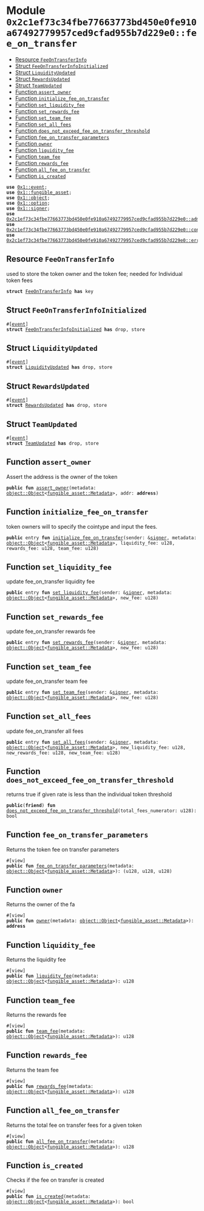 
<a id="0x2c1ef73c34fbe77663773bd450e0fe910a67492779957ced9cfad955b7d229e0_fee_on_transfer"></a>

# Module `0x2c1ef73c34fbe77663773bd450e0fe910a67492779957ced9cfad955b7d229e0::fee_on_transfer`



-  [Resource `FeeOnTransferInfo`](#0x2c1ef73c34fbe77663773bd450e0fe910a67492779957ced9cfad955b7d229e0_fee_on_transfer_FeeOnTransferInfo)
-  [Struct `FeeOnTransferInfoInitialized`](#0x2c1ef73c34fbe77663773bd450e0fe910a67492779957ced9cfad955b7d229e0_fee_on_transfer_FeeOnTransferInfoInitialized)
-  [Struct `LiquidityUpdated`](#0x2c1ef73c34fbe77663773bd450e0fe910a67492779957ced9cfad955b7d229e0_fee_on_transfer_LiquidityUpdated)
-  [Struct `RewardsUpdated`](#0x2c1ef73c34fbe77663773bd450e0fe910a67492779957ced9cfad955b7d229e0_fee_on_transfer_RewardsUpdated)
-  [Struct `TeamUpdated`](#0x2c1ef73c34fbe77663773bd450e0fe910a67492779957ced9cfad955b7d229e0_fee_on_transfer_TeamUpdated)
-  [Function `assert_owner`](#0x2c1ef73c34fbe77663773bd450e0fe910a67492779957ced9cfad955b7d229e0_fee_on_transfer_assert_owner)
-  [Function `initialize_fee_on_transfer`](#0x2c1ef73c34fbe77663773bd450e0fe910a67492779957ced9cfad955b7d229e0_fee_on_transfer_initialize_fee_on_transfer)
-  [Function `set_liquidity_fee`](#0x2c1ef73c34fbe77663773bd450e0fe910a67492779957ced9cfad955b7d229e0_fee_on_transfer_set_liquidity_fee)
-  [Function `set_rewards_fee`](#0x2c1ef73c34fbe77663773bd450e0fe910a67492779957ced9cfad955b7d229e0_fee_on_transfer_set_rewards_fee)
-  [Function `set_team_fee`](#0x2c1ef73c34fbe77663773bd450e0fe910a67492779957ced9cfad955b7d229e0_fee_on_transfer_set_team_fee)
-  [Function `set_all_fees`](#0x2c1ef73c34fbe77663773bd450e0fe910a67492779957ced9cfad955b7d229e0_fee_on_transfer_set_all_fees)
-  [Function `does_not_exceed_fee_on_transfer_threshold`](#0x2c1ef73c34fbe77663773bd450e0fe910a67492779957ced9cfad955b7d229e0_fee_on_transfer_does_not_exceed_fee_on_transfer_threshold)
-  [Function `fee_on_transfer_parameters`](#0x2c1ef73c34fbe77663773bd450e0fe910a67492779957ced9cfad955b7d229e0_fee_on_transfer_fee_on_transfer_parameters)
-  [Function `owner`](#0x2c1ef73c34fbe77663773bd450e0fe910a67492779957ced9cfad955b7d229e0_fee_on_transfer_owner)
-  [Function `liquidity_fee`](#0x2c1ef73c34fbe77663773bd450e0fe910a67492779957ced9cfad955b7d229e0_fee_on_transfer_liquidity_fee)
-  [Function `team_fee`](#0x2c1ef73c34fbe77663773bd450e0fe910a67492779957ced9cfad955b7d229e0_fee_on_transfer_team_fee)
-  [Function `rewards_fee`](#0x2c1ef73c34fbe77663773bd450e0fe910a67492779957ced9cfad955b7d229e0_fee_on_transfer_rewards_fee)
-  [Function `all_fee_on_transfer`](#0x2c1ef73c34fbe77663773bd450e0fe910a67492779957ced9cfad955b7d229e0_fee_on_transfer_all_fee_on_transfer)
-  [Function `is_created`](#0x2c1ef73c34fbe77663773bd450e0fe910a67492779957ced9cfad955b7d229e0_fee_on_transfer_is_created)


<pre><code><b>use</b> <a href="">0x1::event</a>;
<b>use</b> <a href="">0x1::fungible_asset</a>;
<b>use</b> <a href="">0x1::object</a>;
<b>use</b> <a href="">0x1::option</a>;
<b>use</b> <a href="">0x1::signer</a>;
<b>use</b> <a href="admin.md#0x2c1ef73c34fbe77663773bd450e0fe910a67492779957ced9cfad955b7d229e0_admin">0x2c1ef73c34fbe77663773bd450e0fe910a67492779957ced9cfad955b7d229e0::admin</a>;
<b>use</b> <a href="constants.md#0x2c1ef73c34fbe77663773bd450e0fe910a67492779957ced9cfad955b7d229e0_constants">0x2c1ef73c34fbe77663773bd450e0fe910a67492779957ced9cfad955b7d229e0::constants</a>;
<b>use</b> <a href="errors.md#0x2c1ef73c34fbe77663773bd450e0fe910a67492779957ced9cfad955b7d229e0_errors">0x2c1ef73c34fbe77663773bd450e0fe910a67492779957ced9cfad955b7d229e0::errors</a>;
</code></pre>



<a id="0x2c1ef73c34fbe77663773bd450e0fe910a67492779957ced9cfad955b7d229e0_fee_on_transfer_FeeOnTransferInfo"></a>

## Resource `FeeOnTransferInfo`

used to store the token owner and the token fee; needed for Individual token fees


<pre><code><b>struct</b> <a href="fee_on_transfer.md#0x2c1ef73c34fbe77663773bd450e0fe910a67492779957ced9cfad955b7d229e0_fee_on_transfer_FeeOnTransferInfo">FeeOnTransferInfo</a> <b>has</b> key
</code></pre>



<a id="0x2c1ef73c34fbe77663773bd450e0fe910a67492779957ced9cfad955b7d229e0_fee_on_transfer_FeeOnTransferInfoInitialized"></a>

## Struct `FeeOnTransferInfoInitialized`



<pre><code>#[<a href="">event</a>]
<b>struct</b> <a href="fee_on_transfer.md#0x2c1ef73c34fbe77663773bd450e0fe910a67492779957ced9cfad955b7d229e0_fee_on_transfer_FeeOnTransferInfoInitialized">FeeOnTransferInfoInitialized</a> <b>has</b> drop, store
</code></pre>



<a id="0x2c1ef73c34fbe77663773bd450e0fe910a67492779957ced9cfad955b7d229e0_fee_on_transfer_LiquidityUpdated"></a>

## Struct `LiquidityUpdated`



<pre><code>#[<a href="">event</a>]
<b>struct</b> <a href="fee_on_transfer.md#0x2c1ef73c34fbe77663773bd450e0fe910a67492779957ced9cfad955b7d229e0_fee_on_transfer_LiquidityUpdated">LiquidityUpdated</a> <b>has</b> drop, store
</code></pre>



<a id="0x2c1ef73c34fbe77663773bd450e0fe910a67492779957ced9cfad955b7d229e0_fee_on_transfer_RewardsUpdated"></a>

## Struct `RewardsUpdated`



<pre><code>#[<a href="">event</a>]
<b>struct</b> <a href="fee_on_transfer.md#0x2c1ef73c34fbe77663773bd450e0fe910a67492779957ced9cfad955b7d229e0_fee_on_transfer_RewardsUpdated">RewardsUpdated</a> <b>has</b> drop, store
</code></pre>



<a id="0x2c1ef73c34fbe77663773bd450e0fe910a67492779957ced9cfad955b7d229e0_fee_on_transfer_TeamUpdated"></a>

## Struct `TeamUpdated`



<pre><code>#[<a href="">event</a>]
<b>struct</b> <a href="fee_on_transfer.md#0x2c1ef73c34fbe77663773bd450e0fe910a67492779957ced9cfad955b7d229e0_fee_on_transfer_TeamUpdated">TeamUpdated</a> <b>has</b> drop, store
</code></pre>



<a id="0x2c1ef73c34fbe77663773bd450e0fe910a67492779957ced9cfad955b7d229e0_fee_on_transfer_assert_owner"></a>

## Function `assert_owner`

Assert the address is the owner of the token


<pre><code><b>public</b> <b>fun</b> <a href="fee_on_transfer.md#0x2c1ef73c34fbe77663773bd450e0fe910a67492779957ced9cfad955b7d229e0_fee_on_transfer_assert_owner">assert_owner</a>(metadata: <a href="_Object">object::Object</a>&lt;<a href="_Metadata">fungible_asset::Metadata</a>&gt;, addr: <b>address</b>)
</code></pre>



<a id="0x2c1ef73c34fbe77663773bd450e0fe910a67492779957ced9cfad955b7d229e0_fee_on_transfer_initialize_fee_on_transfer"></a>

## Function `initialize_fee_on_transfer`

token owners will to specify the cointype and input the fees.


<pre><code><b>public</b> entry <b>fun</b> <a href="fee_on_transfer.md#0x2c1ef73c34fbe77663773bd450e0fe910a67492779957ced9cfad955b7d229e0_fee_on_transfer_initialize_fee_on_transfer">initialize_fee_on_transfer</a>(sender: &<a href="">signer</a>, metadata: <a href="_Object">object::Object</a>&lt;<a href="_Metadata">fungible_asset::Metadata</a>&gt;, liquidity_fee: u128, rewards_fee: u128, team_fee: u128)
</code></pre>



<a id="0x2c1ef73c34fbe77663773bd450e0fe910a67492779957ced9cfad955b7d229e0_fee_on_transfer_set_liquidity_fee"></a>

## Function `set_liquidity_fee`

update fee_on_transfer liquidity fee


<pre><code><b>public</b> entry <b>fun</b> <a href="fee_on_transfer.md#0x2c1ef73c34fbe77663773bd450e0fe910a67492779957ced9cfad955b7d229e0_fee_on_transfer_set_liquidity_fee">set_liquidity_fee</a>(sender: &<a href="">signer</a>, metadata: <a href="_Object">object::Object</a>&lt;<a href="_Metadata">fungible_asset::Metadata</a>&gt;, new_fee: u128)
</code></pre>



<a id="0x2c1ef73c34fbe77663773bd450e0fe910a67492779957ced9cfad955b7d229e0_fee_on_transfer_set_rewards_fee"></a>

## Function `set_rewards_fee`

update fee_on_transfer rewards fee


<pre><code><b>public</b> entry <b>fun</b> <a href="fee_on_transfer.md#0x2c1ef73c34fbe77663773bd450e0fe910a67492779957ced9cfad955b7d229e0_fee_on_transfer_set_rewards_fee">set_rewards_fee</a>(sender: &<a href="">signer</a>, metadata: <a href="_Object">object::Object</a>&lt;<a href="_Metadata">fungible_asset::Metadata</a>&gt;, new_fee: u128)
</code></pre>



<a id="0x2c1ef73c34fbe77663773bd450e0fe910a67492779957ced9cfad955b7d229e0_fee_on_transfer_set_team_fee"></a>

## Function `set_team_fee`

update fee_on_transfer team fee


<pre><code><b>public</b> entry <b>fun</b> <a href="fee_on_transfer.md#0x2c1ef73c34fbe77663773bd450e0fe910a67492779957ced9cfad955b7d229e0_fee_on_transfer_set_team_fee">set_team_fee</a>(sender: &<a href="">signer</a>, metadata: <a href="_Object">object::Object</a>&lt;<a href="_Metadata">fungible_asset::Metadata</a>&gt;, new_fee: u128)
</code></pre>



<a id="0x2c1ef73c34fbe77663773bd450e0fe910a67492779957ced9cfad955b7d229e0_fee_on_transfer_set_all_fees"></a>

## Function `set_all_fees`

update fee_on_transfer all fees


<pre><code><b>public</b> entry <b>fun</b> <a href="fee_on_transfer.md#0x2c1ef73c34fbe77663773bd450e0fe910a67492779957ced9cfad955b7d229e0_fee_on_transfer_set_all_fees">set_all_fees</a>(sender: &<a href="">signer</a>, metadata: <a href="_Object">object::Object</a>&lt;<a href="_Metadata">fungible_asset::Metadata</a>&gt;, new_liquidity_fee: u128, new_rewards_fee: u128, new_team_fee: u128)
</code></pre>



<a id="0x2c1ef73c34fbe77663773bd450e0fe910a67492779957ced9cfad955b7d229e0_fee_on_transfer_does_not_exceed_fee_on_transfer_threshold"></a>

## Function `does_not_exceed_fee_on_transfer_threshold`

returns true if given rate is less than the individual token threshold


<pre><code><b>public</b>(<b>friend</b>) <b>fun</b> <a href="fee_on_transfer.md#0x2c1ef73c34fbe77663773bd450e0fe910a67492779957ced9cfad955b7d229e0_fee_on_transfer_does_not_exceed_fee_on_transfer_threshold">does_not_exceed_fee_on_transfer_threshold</a>(total_fees_numerator: u128): bool
</code></pre>



<a id="0x2c1ef73c34fbe77663773bd450e0fe910a67492779957ced9cfad955b7d229e0_fee_on_transfer_fee_on_transfer_parameters"></a>

## Function `fee_on_transfer_parameters`

Returns the token fee on transfer parameters


<pre><code>#[view]
<b>public</b> <b>fun</b> <a href="fee_on_transfer.md#0x2c1ef73c34fbe77663773bd450e0fe910a67492779957ced9cfad955b7d229e0_fee_on_transfer_fee_on_transfer_parameters">fee_on_transfer_parameters</a>(metadata: <a href="_Object">object::Object</a>&lt;<a href="_Metadata">fungible_asset::Metadata</a>&gt;): (u128, u128, u128)
</code></pre>



<a id="0x2c1ef73c34fbe77663773bd450e0fe910a67492779957ced9cfad955b7d229e0_fee_on_transfer_owner"></a>

## Function `owner`

Returns the owner of the fa


<pre><code>#[view]
<b>public</b> <b>fun</b> <a href="fee_on_transfer.md#0x2c1ef73c34fbe77663773bd450e0fe910a67492779957ced9cfad955b7d229e0_fee_on_transfer_owner">owner</a>(metadata: <a href="_Object">object::Object</a>&lt;<a href="_Metadata">fungible_asset::Metadata</a>&gt;): <b>address</b>
</code></pre>



<a id="0x2c1ef73c34fbe77663773bd450e0fe910a67492779957ced9cfad955b7d229e0_fee_on_transfer_liquidity_fee"></a>

## Function `liquidity_fee`

Returns the liquidity fee


<pre><code>#[view]
<b>public</b> <b>fun</b> <a href="fee_on_transfer.md#0x2c1ef73c34fbe77663773bd450e0fe910a67492779957ced9cfad955b7d229e0_fee_on_transfer_liquidity_fee">liquidity_fee</a>(metadata: <a href="_Object">object::Object</a>&lt;<a href="_Metadata">fungible_asset::Metadata</a>&gt;): u128
</code></pre>



<a id="0x2c1ef73c34fbe77663773bd450e0fe910a67492779957ced9cfad955b7d229e0_fee_on_transfer_team_fee"></a>

## Function `team_fee`

Returns the rewards fee


<pre><code>#[view]
<b>public</b> <b>fun</b> <a href="fee_on_transfer.md#0x2c1ef73c34fbe77663773bd450e0fe910a67492779957ced9cfad955b7d229e0_fee_on_transfer_team_fee">team_fee</a>(metadata: <a href="_Object">object::Object</a>&lt;<a href="_Metadata">fungible_asset::Metadata</a>&gt;): u128
</code></pre>



<a id="0x2c1ef73c34fbe77663773bd450e0fe910a67492779957ced9cfad955b7d229e0_fee_on_transfer_rewards_fee"></a>

## Function `rewards_fee`

Returns the team fee


<pre><code>#[view]
<b>public</b> <b>fun</b> <a href="fee_on_transfer.md#0x2c1ef73c34fbe77663773bd450e0fe910a67492779957ced9cfad955b7d229e0_fee_on_transfer_rewards_fee">rewards_fee</a>(metadata: <a href="_Object">object::Object</a>&lt;<a href="_Metadata">fungible_asset::Metadata</a>&gt;): u128
</code></pre>



<a id="0x2c1ef73c34fbe77663773bd450e0fe910a67492779957ced9cfad955b7d229e0_fee_on_transfer_all_fee_on_transfer"></a>

## Function `all_fee_on_transfer`

Returns the total fee on transfer fees for a given token


<pre><code>#[view]
<b>public</b> <b>fun</b> <a href="fee_on_transfer.md#0x2c1ef73c34fbe77663773bd450e0fe910a67492779957ced9cfad955b7d229e0_fee_on_transfer_all_fee_on_transfer">all_fee_on_transfer</a>(metadata: <a href="_Object">object::Object</a>&lt;<a href="_Metadata">fungible_asset::Metadata</a>&gt;): u128
</code></pre>



<a id="0x2c1ef73c34fbe77663773bd450e0fe910a67492779957ced9cfad955b7d229e0_fee_on_transfer_is_created"></a>

## Function `is_created`

Checks if the fee on transfer is created


<pre><code>#[view]
<b>public</b> <b>fun</b> <a href="fee_on_transfer.md#0x2c1ef73c34fbe77663773bd450e0fe910a67492779957ced9cfad955b7d229e0_fee_on_transfer_is_created">is_created</a>(metadata: <a href="_Object">object::Object</a>&lt;<a href="_Metadata">fungible_asset::Metadata</a>&gt;): bool
</code></pre>
